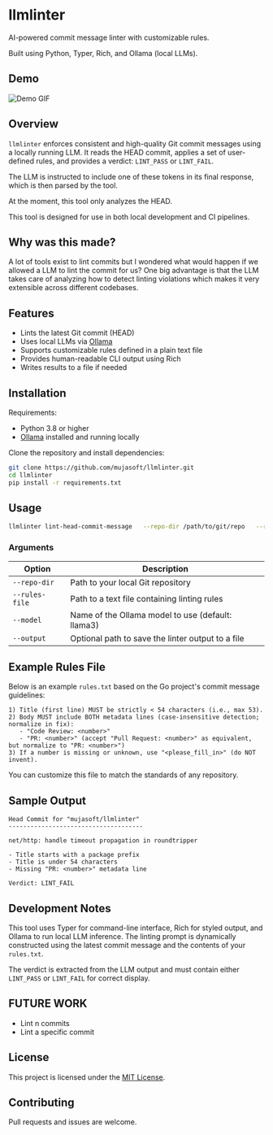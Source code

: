 # llmlinter

AI-powered commit message linter with customizable rules.

Built using Python, Typer, Rich, and Ollama (local LLMs).

## Demo

![Demo GIF](demo.gif)

## Overview

`llmlinter` enforces consistent and high-quality Git commit messages using a locally running LLM. It reads the HEAD commit, applies a set of user-defined rules, and provides a verdict: `LINT_PASS` or `LINT_FAIL`.

The LLM is instructed to include one of these tokens in its final response, which is then parsed by the tool.

At the moment, this tool only analyzes the HEAD.

This tool is designed for use in both local development and CI pipelines.

## Why was this made?
A lot of tools exist to lint commits but I wondered what would happen if we allowed a LLM to lint the commit for us? One big advantage is that the LLM takes care of analyzing how to detect linting violations which makes it very extensible across different codebases.

## Features

- Lints the latest Git commit (HEAD)
- Uses local LLMs via [Ollama](https://ollama.com)
- Supports customizable rules defined in a plain text file
- Provides human-readable CLI output using Rich
- Writes results to a file if needed

## Installation

Requirements:

- Python 3.8 or higher
- [Ollama](https://ollama.com) installed and running locally

Clone the repository and install dependencies:

```bash
git clone https://github.com/mujasoft/llmlinter.git
cd llmlinter
pip install -r requirements.txt
```

## Usage

```bash
llmlinter lint-head-commit-message   --repo-dir /path/to/git/repo   --rules-file rules.txt   --model llama3   --output lint_results.txt
```

### Arguments

| Option            | Description                                       |
|-------------------|---------------------------------------------------|
| `--repo-dir`      | Path to your local Git repository                 |
| `--rules-file`    | Path to a text file containing linting rules      |
| `--model`         | Name of the Ollama model to use (default: llama3) |
| `--output`        | Optional path to save the linter output to a file |


## Example Rules File

Below is an example `rules.txt` based on the Go project's commit message guidelines:

```text
1) Title (first line) MUST be strictly < 54 characters (i.e., max 53).
2) Body MUST include BOTH metadata lines (case-insensitive detection; normalize in fix):
   - "Code Review: <number>"
   - "PR: <number>" (accept "Pull Request: <number>" as equivalent, but normalize to "PR: <number>")
3) If a number is missing or unknown, use "<please_fill_in>" (do NOT invent).

```

You can customize this file to match the standards of any repository.


## Sample Output

```
Head Commit for "mujasoft/llmlinter"
-------------------------------------

net/http: handle timeout propagation in roundtripper

- Title starts with a package prefix
- Title is under 54 characters
- Missing "PR: <number>" metadata line

Verdict: LINT_FAIL
```

## Development Notes

This tool uses Typer for command-line interface, Rich for styled output, and Ollama to run local LLM inference. The linting prompt is dynamically constructed using the latest commit message and the contents of your `rules.txt`.

The verdict is extracted from the LLM output and must contain either `LINT_PASS` or `LINT_FAIL` for correct display.


## FUTURE WORK
- Lint n commits
- Lint a specific commit


## License

This project is licensed under the [MIT License](LICENSE).

## Contributing

Pull requests and issues are welcome.